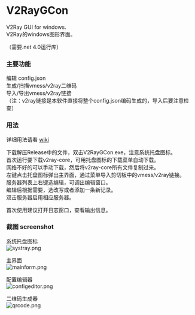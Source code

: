 # V2RayGCon  
V2Ray GUI for windows.  
V2Ray的windows图形界面。  
  
（需要.net 4.0运行库）  
  
### 主要功能  
编辑 config.json  
生成/扫描vmess/v2ray二维码  
导入/导出vmess/v2ray链接  
（注：v2ray链接是本软件直接将整个config.json编码生成的，导入后要注意检查）  
  
### 用法  
  
详细用法请看 [wiki](https://github.com/nobody3u/V2RayGCon/wiki)  
  
下载解压Release中的文件，双击V2RayGCon.exe，注意系统托盘图标。  
首次运行要下载v2ray-core，可用托盘图标的下载菜单自动下载。  
网络不好的可以手动下载，然后将v2ray-core所有文件复制过来。  
左键点击托盘图标弹出主界面，通过菜单导入剪切板中的vmess/v2ray链接。  
服务器列表上右键选编辑，可调出编辑窗口。  
编辑后根据需要，选改写或者添加一条新记录。  
双击服务器启用相应服务器。  
  
首次使用建议打开日志窗口，查看输出信息。  
  
### 截图 screenshot  
系统托盘图标  
![systray.png](https://raw.githubusercontent.com/nobody3u/V2RayGCon/master/screenshot/systray.png)  
  
主界面  
![mainform.png](https://raw.githubusercontent.com/nobody3u/V2RayGCon/master/screenshot/mainform.png)  
  
配置编辑器  
![configeditor.png](https://raw.githubusercontent.com/nobody3u/V2RayGCon/master/screenshot/configeditor.png)  
  
二维码生成器  
![qrcode.png](https://raw.githubusercontent.com/nobody3u/V2RayGCon/master/screenshot/qrcode.png)  

